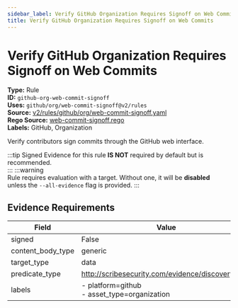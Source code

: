 ```yaml
---
sidebar_label: Verify GitHub Organization Requires Signoff on Web Commits
title: Verify GitHub Organization Requires Signoff on Web Commits
---  
```

# Verify GitHub Organization Requires Signoff on Web Commits  
**Type:** Rule  
**ID:** `github-org-web-commit-signoff`  
**Uses:** `github/org/web-commit-signoff@v2/rules`  
**Source:** [v2/rules/github/org/web-commit-signoff.yaml](https://github.com/scribe-public/sample-policies/blob/main/v2/rules/github/org/web-commit-signoff.yaml)  
**Rego Source:** [web-commit-signoff.rego](https://github.com/scribe-public/sample-policies/blob/main/v2/rules/github/org/web-commit-signoff.rego)  
**Labels:** GitHub, Organization  

Verify contributors sign commits through the GitHub web interface.

:::tip 
Signed Evidence for this rule **IS NOT** required by default but is recommended.  
::: 
:::warning  
Rule requires evaluation with a target. Without one, it will be **disabled** unless the `--all-evidence` flag is provided.
::: 

## Evidence Requirements  
| Field | Value |
|-------|-------|
| signed | False |
| content_body_type | generic |
| target_type | data |
| predicate_type | http://scribesecurity.com/evidence/discovery/v0.1 |
| labels | - platform=github<br/>- asset_type=organization |


